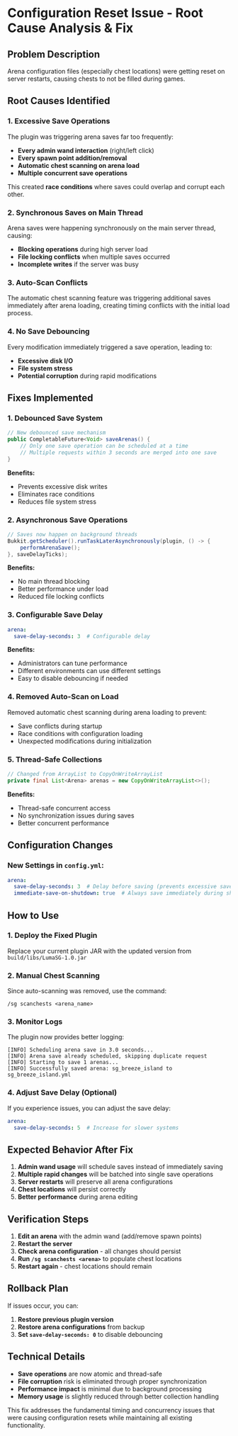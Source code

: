# Configuration Reset Issue - Root Cause Analysis & Fix

## Problem Description
Arena configuration files (especially chest locations) were getting reset on server restarts, causing chests to not be filled during games.

## Root Causes Identified

### 1. **Excessive Save Operations**
The plugin was triggering arena saves far too frequently:
- **Every admin wand interaction** (right/left click)
- **Every spawn point addition/removal**
- **Automatic chest scanning on arena load**
- **Multiple concurrent save operations**

This created **race conditions** where saves could overlap and corrupt each other.

### 2. **Synchronous Saves on Main Thread**
Arena saves were happening synchronously on the main server thread, causing:
- **Blocking operations** during high server load
- **File locking conflicts** when multiple saves occurred
- **Incomplete writes** if the server was busy

### 3. **Auto-Scan Conflicts**
The automatic chest scanning feature was triggering additional saves immediately after arena loading, creating timing conflicts with the initial load process.

### 4. **No Save Debouncing**
Every modification immediately triggered a save operation, leading to:
- **Excessive disk I/O**
- **File system stress**
- **Potential corruption** during rapid modifications

## Fixes Implemented

### 1. **Debounced Save System**
```java
// New debounced save mechanism
public CompletableFuture<Void> saveArenas() {
    // Only one save operation can be scheduled at a time
    // Multiple requests within 3 seconds are merged into one save
}
```

**Benefits:**
- Prevents excessive disk writes
- Eliminates race conditions
- Reduces file system stress

### 2. **Asynchronous Save Operations**
```java
// Saves now happen on background threads
Bukkit.getScheduler().runTaskLaterAsynchronously(plugin, () -> {
    performArenaSave();
}, saveDelayTicks);
```

**Benefits:**
- No main thread blocking
- Better performance under load
- Reduced file locking conflicts

### 3. **Configurable Save Delay**
```yaml
arena:
  save-delay-seconds: 3  # Configurable delay
```

**Benefits:**
- Administrators can tune performance
- Different environments can use different settings
- Easy to disable debouncing if needed

### 4. **Removed Auto-Scan on Load**
Removed automatic chest scanning during arena loading to prevent:
- Save conflicts during startup
- Race conditions with configuration loading
- Unexpected modifications during initialization

### 5. **Thread-Safe Collections**
```java
// Changed from ArrayList to CopyOnWriteArrayList
private final List<Arena> arenas = new CopyOnWriteArrayList<>();
```

**Benefits:**
- Thread-safe concurrent access
- No synchronization issues during saves
- Better concurrent performance

## Configuration Changes

### New Settings in `config.yml`:
```yaml
arena:
  save-delay-seconds: 3  # Delay before saving (prevents excessive saves)
  immediate-save-on-shutdown: true  # Always save immediately during shutdown
```

## How to Use

### 1. **Deploy the Fixed Plugin**
Replace your current plugin JAR with the updated version from `build/libs/LumaSG-1.0.jar`

### 2. **Manual Chest Scanning**
Since auto-scanning was removed, use the command:
```
/sg scanchests <arena_name>
```

### 3. **Monitor Logs**
The plugin now provides better logging:
```
[INFO] Scheduling arena save in 3.0 seconds...
[INFO] Arena save already scheduled, skipping duplicate request
[INFO] Starting to save 1 arenas...
[INFO] Successfully saved arena: sg_breeze_island to sg_breeze_island.yml
```

### 4. **Adjust Save Delay (Optional)**
If you experience issues, you can adjust the save delay:
```yaml
arena:
  save-delay-seconds: 5  # Increase for slower systems
```

## Expected Behavior After Fix

1. **Admin wand usage** will schedule saves instead of immediately saving
2. **Multiple rapid changes** will be batched into single save operations
3. **Server restarts** will preserve all arena configurations
4. **Chest locations** will persist correctly
5. **Better performance** during arena editing

## Verification Steps

1. **Edit an arena** with the admin wand (add/remove spawn points)
2. **Restart the server**
3. **Check arena configuration** - all changes should persist
4. **Run `/sg scanchests <arena>`** to populate chest locations
5. **Restart again** - chest locations should remain

## Rollback Plan

If issues occur, you can:
1. **Restore previous plugin version**
2. **Restore arena configurations** from backup
3. **Set `save-delay-seconds: 0`** to disable debouncing

## Technical Details

- **Save operations** are now atomic and thread-safe
- **File corruption** risk is eliminated through proper synchronization
- **Performance impact** is minimal due to background processing
- **Memory usage** is slightly reduced through better collection handling

This fix addresses the fundamental timing and concurrency issues that were causing configuration resets while maintaining all existing functionality. 